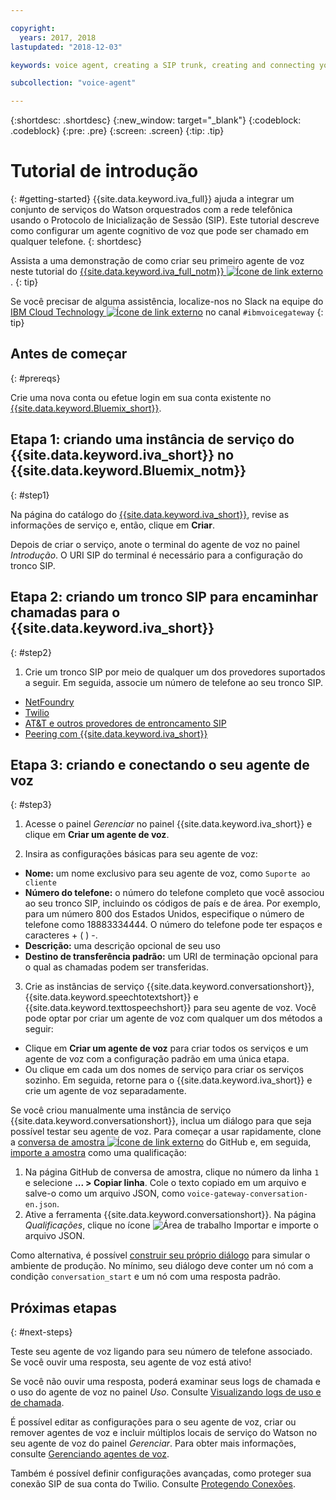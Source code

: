 ```yaml
---

copyright:
  years: 2017, 2018
lastupdated: "2018-12-03"

keywords: voice agent, creating a SIP trunk, creating and connecting your voice agent,

subcollection: "voice-agent"

---
```


{:shortdesc: .shortdesc}
{:new_window: target="_blank"}
{:codeblock: .codeblock}
{:pre: .pre}
{:screen: .screen}
{:tip: .tip}

# Tutorial de introdução
{: #getting-started}
{{site.data.keyword.iva_full}} ajuda a integrar um conjunto de serviços do Watson orquestrados com a rede telefônica usando o Protocolo de Inicialização de Sessão (SIP). Este tutorial descreve como configurar um agente cognitivo de voz que pode ser chamado em qualquer telefone.
{: shortdesc}

Assista a uma demonstração de como criar seu primeiro agente de voz neste tutorial do [{{site.data.keyword.iva_full_notm}} ![Ícone de link externo](../../icons/launch-glyph.svg "Ícone de link externo")](https://developer.ibm.com/tv/building-voice-enabled-cognitive-applications-with-watson/).
{: tip}

Se você precisar de alguma assistência, localize-nos no Slack na equipe do [IBM Cloud Technology ![Ícone de link externo](../../icons/launch-glyph.svg "Ícone de link externo")](https://slack-invite-ibm-cloud-tech.mybluemix.net/) no canal `#ibmvoicegateway`
{: tip}

## Antes de começar
{: #prereqs}

Crie uma nova conta ou efetue login em sua conta existente no [{{site.data.keyword.Bluemix_short}}](https://cloud.ibm.com/).

## Etapa 1: criando uma instância de serviço do {{site.data.keyword.iva_short}} no {{site.data.keyword.Bluemix_notm}}
{: #step1}

Na página do catálogo do [{{site.data.keyword.iva_short}}](https://cloud.ibm.com/catalog/services/voice-agent-with-watson), revise as informações de serviço e, então, clique em **Criar**.

Depois de criar o serviço, anote o terminal do agente de voz no painel _Introdução_. O URI SIP do terminal é necessário para a configuração do tronco SIP.

## Etapa 2: criando um tronco SIP para encaminhar chamadas para o {{site.data.keyword.iva_short}}
{: #step2}

1. Crie um tronco SIP por meio de qualquer um dos provedores suportados a seguir. Em seguida, associe um número de telefone ao seu
tronco SIP.

  * [NetFoundry](/docs/services/voice-agent?topic=voice-agent-connect#NetFoundry-setup)
  * [Twilio](/docs/services/voice-agent?topic=voice-agent-connect#twilio-setup)
  * [AT&T e outros provedores de entroncamento SIP](/docs/services/voice-agent?topic=voice-agent-connect#att-other)
  * [Peering com {{site.data.keyword.iva_short}}](/docs/services/voice-agent?topic=voice-agent-connect#peering)

## Etapa 3: criando e conectando o seu agente de voz
{: #step3}

1. Acesse o painel _Gerenciar_ no painel {{site.data.keyword.iva_short}} e clique em **Criar um agente de voz**.

2. Insira as configurações básicas para seu agente de voz:
  * **Nome:** um nome exclusivo para seu agente de voz, como `Suporte ao cliente`
  * **Número do telefone:** o número do telefone completo que você associou ao seu tronco SIP, incluindo
os códigos de país e de área. Por exemplo, para um número 800 dos Estados Unidos, especifique o número de telefone como 18883334444. O número do telefone pode ter espaços e caracteres + ( ) -.
  * **Descrição:** uma descrição opcional de seu uso
  * **Destino de transferência padrão:** um URI de terminação opcional para o qual as chamadas podem ser transferidas.

3. Crie as instâncias de serviço {{site.data.keyword.conversationshort}}, {{site.data.keyword.speechtotextshort}} e {{site.data.keyword.texttospeechshort}} para seu agente de voz. Você pode optar por criar um agente de voz com qualquer um dos métodos a seguir:
  * Clique em **Criar um agente de voz** para criar todos os serviços e um agente de voz com a configuração padrão em uma única etapa.
  * Ou clique em cada um dos nomes de serviço para criar os serviços sozinho. Em seguida, retorne para
o {{site.data.keyword.iva_short}} e crie um agente de voz separadamente.

   Se você criou manualmente uma instância de serviço {{site.data.keyword.conversationshort}}, inclua um diálogo para que seja possível testar seu agente de voz.  Para começar a usar rapidamente, clone a [conversa de amostra
![Ícone de link externo](../../icons/launch-glyph.svg "Ícone de link externo")](https://github.com/WASdev/sample.voice.gateway/blob/master/conversation/voice-gateway-conversation-en.json) do GitHub e, em seguida, [importe a amostra](/docs/conversation?topic=services/conversation-configuring-a-watson-assistant-workspace#creating-workspaces) como
uma qualificação:

   1. Na página GitHub de conversa de amostra, clique no número da linha `1` e selecione **... > Copiar linha**. Cole o texto copiado em um arquivo e salve-o como um arquivo JSON, como `voice-gateway-conversation-en.json`.
   2. Ative a ferramenta {{site.data.keyword.conversationshort}}. Na página _Qualificações_, clique no ícone ![Área de trabalho Importar](../conversation/images/workspace_import.png) e importe o arquivo JSON.

  Como alternativa, é possível [construir seu próprio diálogo](/docs/services/assistant?topic=assistant-getting-started#getting-started-build-dialog) para simular o ambiente de produção. No mínimo, seu diálogo deve conter um nó com a condição `conversation_start` e um nó com uma resposta padrão.


## Próximas etapas
{: #next-steps}

Teste seu agente de voz ligando para seu número de telefone associado. Se você ouvir uma resposta, seu agente de voz está ativo!

Se você não ouvir uma resposta, poderá examinar seus logs de chamada e o uso do agente de voz no painel _Uso_. Consulte [Visualizando logs de uso e de chamada](/docs/services/voice-agent?topic=voice-agent-logging).

É possível editar as configurações para o seu agente de voz, criar ou remover agentes de voz e incluir múltiplos locais de
serviço do Watson no seu agente de voz do painel _Gerenciar_. Para obter mais informações, consulte [Gerenciando agentes de voz](/docs/services/voice-agent?topic=voice-agent-managing).

Também é possível definir configurações avançadas, como proteger sua conexão SIP de sua conta do Twilio. Consulte [Protegendo Conexões](/docs/services/voice-agent?topic=voice-agent-securing).
